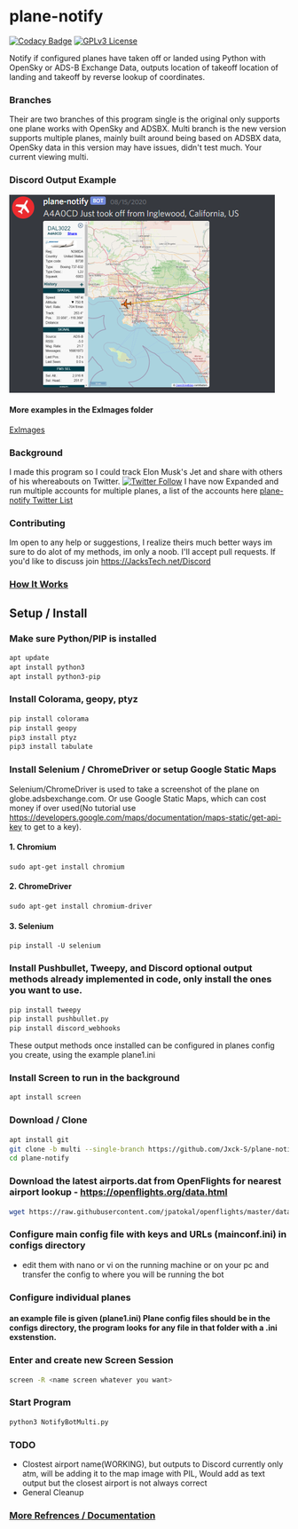 # plane-notify

[![Codacy Badge](https://api.codacy.com/project/badge/Grade/c4e1d839eec3468cadfe351d64dc1ac4)](https://app.codacy.com/manual/Jxck-S/plane-notify?utm_source=github.com&utm_medium=referral&utm_content=Jxck-S/plane-notify&utm_campaign=Badge_Grade_Settings)
[![GPLv3 License](https://img.shields.io/badge/License-GPL%20v3-yellow.svg)](https://opensource.org/licenses/)

Notify if configured planes have taken off or landed using Python with OpenSky or ADS-B Exchange Data, outputs location of takeoff location of landing and takeoff by reverse lookup of coordinates.

### Branches

Their are two branches of this program single is the original only supports one plane works with OpenSky and ADSBX. Multi branch is the new version supports multiple planes, mainly built around being based on ADSBX data, OpenSky data in this version may have issues, didn't test much. Your current viewing multi.

### Discord Output Example

![Discord Output Example](./ExImages/DiscordEX.png?raw=true)

#### More examples in  the ExImages folder

[ExImages](./ExImages)

### Background

I made this program so I could track Elon Musk's Jet and share with others of his whereabouts on Twitter. [![Twitter Follow](https://img.shields.io/twitter/follow/ElonJet.svg?style=social)](https://twitter.com/ElonJet) I have now Expanded and run multiple accounts for multiple planes, a list of the accounts here [plane-notify Twitter List](https://twitter.com/i/lists/1307414615316467715)

### Contributing

 Im open to any help or suggestions, I realize theirs much better ways im sure to do alot of my methods, im only a noob. I'll accept pull requests. If you'd like to discuss join <https://JacksTech.net/Discord>

### [ How It Works](PseudoCode.md)

## Setup / Install

### Make sure Python/PIP is installed

```bash
apt update
apt install python3
apt install python3-pip
```

### Install Colorama, geopy, ptyz

```bash
pip install colorama
pip install geopy
pip3 install ptyz
pip3 install tabulate
```

### Install Selenium / ChromeDriver or setup Google Static Maps

Selenium/ChromeDriver is used to take a screenshot of the plane on globe.adsbexchange.com. Or use Google Static Maps, which can cost money if over used(No tutorial use <https://developers.google.com/maps/documentation/maps-static/get-api-key> to get to a key).

#### 1. Chromium

```
sudo apt-get install chromium
```

#### 2. ChromeDriver

```
sudo apt-get install chromium-driver
```

#### 3. Selenium

```
pip install -U selenium
```

### Install Pushbullet, Tweepy, and Discord optional output methods already implemented in code, only install the ones you want to use.

```bash
pip install tweepy
pip install pushbullet.py
pip install discord_webhooks
```

These output methods once installed can be configured in planes config you create, using the example plane1.ini

### Install Screen to run in the background

```bash
apt install screen
```

### Download / Clone

```bash
apt install git
git clone -b multi --single-branch https://github.com/Jxck-S/plane-notify.git
cd plane-notify
```

###  Download the latest airports.dat from OpenFlights for nearest airport lookup - https://openflights.org/data.html
```bash
wget https://raw.githubusercontent.com/jpatokal/openflights/master/data/airports.dat
```

### Configure main config file with keys and URLs (mainconf.ini) in configs directory

-   edit them with nano or vi on the running machine or on your pc and transfer the config to where you will be running the bot

### Configure individual planes

#### an example file is given (plane1.ini) Plane config files should be in the configs directory, the program looks for any file in that folder with a .ini exstenstion.

### Enter and create new Screen Session

```bash
screen -R <name screen whatever you want>
```

### Start Program

```bash
python3 NotifyBotMulti.py
```

### TODO

-   Clostest airport name(WORKING), but outputs to Discord currently only atm, will be adding it to the map image with PIL, Would add as text output but the closest airport is not always correct
-   General Cleanup

### [ More Refrences / Documentation](Refrences.md)
